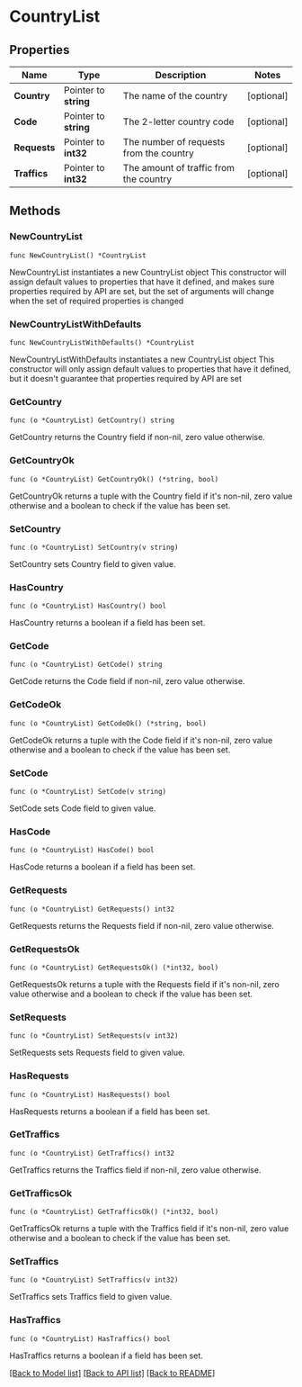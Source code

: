 # CountryList

## Properties

Name | Type | Description | Notes
------------ | ------------- | ------------- | -------------
**Country** | Pointer to **string** | The name of the country | [optional] 
**Code** | Pointer to **string** | The 2-letter country code | [optional] 
**Requests** | Pointer to **int32** | The number of requests from the country | [optional] 
**Traffics** | Pointer to **int32** | The amount of traffic from the country | [optional] 

## Methods

### NewCountryList

`func NewCountryList() *CountryList`

NewCountryList instantiates a new CountryList object
This constructor will assign default values to properties that have it defined,
and makes sure properties required by API are set, but the set of arguments
will change when the set of required properties is changed

### NewCountryListWithDefaults

`func NewCountryListWithDefaults() *CountryList`

NewCountryListWithDefaults instantiates a new CountryList object
This constructor will only assign default values to properties that have it defined,
but it doesn't guarantee that properties required by API are set

### GetCountry

`func (o *CountryList) GetCountry() string`

GetCountry returns the Country field if non-nil, zero value otherwise.

### GetCountryOk

`func (o *CountryList) GetCountryOk() (*string, bool)`

GetCountryOk returns a tuple with the Country field if it's non-nil, zero value otherwise
and a boolean to check if the value has been set.

### SetCountry

`func (o *CountryList) SetCountry(v string)`

SetCountry sets Country field to given value.

### HasCountry

`func (o *CountryList) HasCountry() bool`

HasCountry returns a boolean if a field has been set.

### GetCode

`func (o *CountryList) GetCode() string`

GetCode returns the Code field if non-nil, zero value otherwise.

### GetCodeOk

`func (o *CountryList) GetCodeOk() (*string, bool)`

GetCodeOk returns a tuple with the Code field if it's non-nil, zero value otherwise
and a boolean to check if the value has been set.

### SetCode

`func (o *CountryList) SetCode(v string)`

SetCode sets Code field to given value.

### HasCode

`func (o *CountryList) HasCode() bool`

HasCode returns a boolean if a field has been set.

### GetRequests

`func (o *CountryList) GetRequests() int32`

GetRequests returns the Requests field if non-nil, zero value otherwise.

### GetRequestsOk

`func (o *CountryList) GetRequestsOk() (*int32, bool)`

GetRequestsOk returns a tuple with the Requests field if it's non-nil, zero value otherwise
and a boolean to check if the value has been set.

### SetRequests

`func (o *CountryList) SetRequests(v int32)`

SetRequests sets Requests field to given value.

### HasRequests

`func (o *CountryList) HasRequests() bool`

HasRequests returns a boolean if a field has been set.

### GetTraffics

`func (o *CountryList) GetTraffics() int32`

GetTraffics returns the Traffics field if non-nil, zero value otherwise.

### GetTrafficsOk

`func (o *CountryList) GetTrafficsOk() (*int32, bool)`

GetTrafficsOk returns a tuple with the Traffics field if it's non-nil, zero value otherwise
and a boolean to check if the value has been set.

### SetTraffics

`func (o *CountryList) SetTraffics(v int32)`

SetTraffics sets Traffics field to given value.

### HasTraffics

`func (o *CountryList) HasTraffics() bool`

HasTraffics returns a boolean if a field has been set.


[[Back to Model list]](../README.md#documentation-for-models) [[Back to API list]](../README.md#documentation-for-api-endpoints) [[Back to README]](../README.md)


